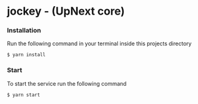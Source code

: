 jockey - (UpNext core)
==================================

### Installation
Run the following command in your terminal inside this projects directory
```
$ yarn install
```

### Start
To start the service run the following command
```
$ yarn start
```
